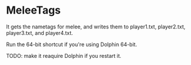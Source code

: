 MeleeTags
=========

It gets the nametags for melee, and writes them to player1.txt, player2.txt, player3.txt, and player4.txt.

Run the 64-bit shortcut if you're using Dolphin 64-bit.

TODO: make it reaquire Dolphin if you restart it.

